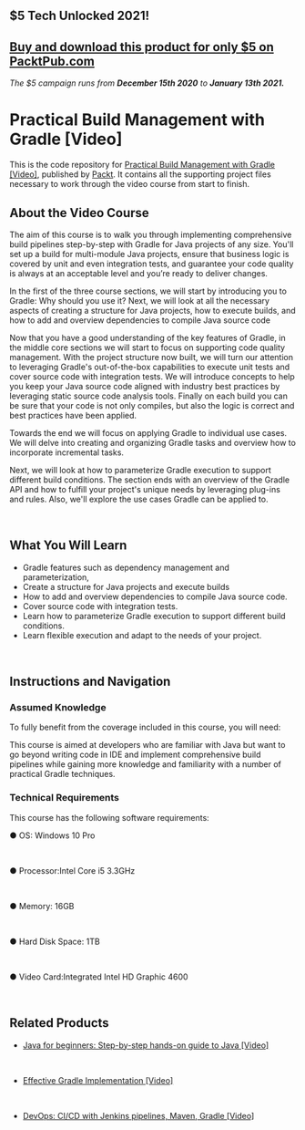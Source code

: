 ## $5 Tech Unlocked 2021!
[Buy and download this product for only $5 on PacktPub.com](https://www.packtpub.com/)
-----
*The $5 campaign         runs from __December 15th 2020__ to __January 13th 2021.__*

# Practical Build Management with Gradle [Video]

This is the code repository for [Practical Build Management with Gradle [Video]](https://www.packtpub.com/application-development/practical-build-management-gradle-video?utm_source=github&utm_medium=repository&utm_campaign=9781788293365), published by [Packt](https://www.packtpub.com/?utm_source=github). It contains all the supporting project files necessary to work through the video course from start to finish.

## About the Video Course

The aim of this course is to walk you through implementing comprehensive build pipelines step-by-step with Gradle for Java projects of any size. You'll set up a build for multi-module Java projects, ensure that business logic is covered by unit and even integration tests, and guarantee your code quality is always at an acceptable level and you’re ready to deliver changes.

In the first of the three course sections, we will start by introducing you to Gradle: Why should you use it? Next, we will look at all the necessary aspects of creating a structure for Java projects, how to execute builds, and how to add and overview dependencies to compile Java source code

Now that you have a good understanding of the key features of Gradle, in the middle core sections we will start to focus on supporting code quality management. With the project structure now built, we will turn our attention to leveraging Gradle's out-of-the-box capabilities to execute unit tests and cover source code with integration tests. We will introduce concepts to help you keep your Java source code aligned with industry best practices by leveraging static source code analysis tools. Finally on each build you can be sure that your code is not only compiles, but also the logic is correct and best practices have been applied.

Towards the end we will focus on applying Gradle to individual use cases. We will delve into creating and organizing Gradle tasks and overview how to incorporate incremental tasks.

Next, we will look at how to parameterize Gradle execution to support different build conditions. The section ends with an overview of the Gradle API and how to fulfill your project's unique needs by leveraging plug-ins and rules. Also, we'll explore the use cases Gradle can be applied to.


 


<H2>What You Will Learn</H2>

<DIV class=book-info-will-learn-text>

<UL>

<LI>Gradle features such as dependency management and parameterization,&nbsp; 

<LI>Create a structure for Java projects and execute builds 

<LI>How to add and overview dependencies to compile Java source code. 

<LI>Cover source code with integration tests. 

<LI>Learn how to parameterize Gradle execution to support different build conditions. 

<LI>Learn flexible execution and adapt to the needs of your project. </LI></UL></DIV>


 


## Instructions and Navigation

### Assumed Knowledge

To fully benefit from the coverage included in this course, you will need:<br/>

This course is aimed at developers who are familiar with Java but want to go beyond writing code in IDE and implement comprehensive build pipelines while gaining more knowledge and familiarity with a number of practical Gradle techniques.

### Technical Requirements

This course has the following software requirements:<br/>

● OS: Windows 10 Pro


 




● Processor:Intel Core i5 3.3GHz


 


● Memory: 16GB


 




● Hard Disk Space: 1TB


 




● Video Card:Integrated Intel HD Graphic 4600


 


## Related Products

* [Java for beginners: Step-by-step hands-on guide to Java [Video]](https://www.packtpub.com/application-development/java-beginners-step-step-hands-guide-java-video?utm_source=github&utm_medium=repository&utm_campaign=9781788996518)


 


* [Effective Gradle Implementation [Video]](https://www.packtpub.com/web-development/effective-gradle-implementation-video?utm_source=github&utm_medium=repository&utm_campaign=9781782167662)


 


* [DevOps: CI/CD with Jenkins pipelines, Maven, Gradle [Video]](https://www.packtpub.com/networking-and-servers/devops-cicd-jenkins-pipelines-maven-gradle-video?utm_source=github&utm_medium=repository&utm_campaign=9781788997997)


 

 
